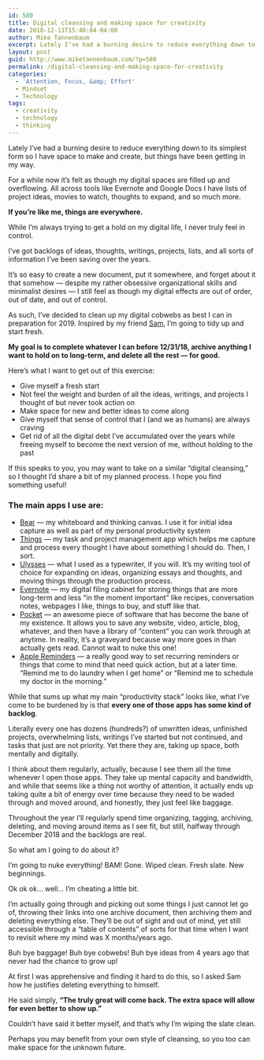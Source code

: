 ```yaml
---
id: 580
title: Digital cleansing and making space for creativity
date: 2018-12-11T15:40:04-04:00
author: Mike Tannenbaum
excerpt: Lately I’ve had a burning desire to reduce everything down to its simplest form so I have space to make and create, but things have been getting in my way.
layout: post
guid: http://www.miketannenbaum.com/?p=580
permalink: /digital-cleansing-and-making-space-for-creativity
categories:
  - 'Attention, Focus, &amp; Effort'
  - Mindset
  - Technology
tags:
  - creativity
  - technology
  - thinking
---
```

Lately I’ve had a burning desire to reduce everything down to its simplest form so I have space to make and create, but things have been getting in my way.

For a while now it’s felt as though my digital spaces are filled up and overflowing. All across tools like Evernote and Google Docs I have lists of project ideas, movies to watch, thoughts to expand, and so much more.

<strong>If you’re like me, things are everywhere.</strong>

While I’m always trying to get a hold on my digital life, I never truly feel in control.

I’ve got backlogs of ideas, thoughts, writings, projects, lists, and all sorts of information I’ve been saving over the years.

It’s so easy to create a new document, put it somewhere, and forget about it that somehow — despite my rather obsessive organizational skills and minimalist desires — I still feel as though my digital effects are out of order, out of date, and out of control.

As such, I’ve decided to clean up my digital cobwebs as best I can in preparation for 2019. Inspired by my friend <a href="https://twitter.com/samspurlin" target="_blank" rel="noopener">Sam</a>, I’m going to tidy up and start fresh.

<strong>My goal is to complete whatever I can before 12/31/18, archive anything I want to hold on to long-term, and delete all the rest — for good.</strong>

Here’s what I want to get out of this exercise:
<ul>
 	<li>Give myself a fresh start</li>
 	<li>Not feel the weight and burden of all the ideas, writings, and projects I thought of but never took action on</li>
 	<li>Make space for new and better ideas to come along</li>
 	<li>Give myself that sense of control that I (and we as humans) are always craving</li>
 	<li>Get rid of all the digital debt I’ve accumulated over the years while freeing myself to become the next version of me, without holding to the past</li>
</ul>
<section id="process">If this speaks to you, you may want to take on a similar “digital cleansing,” so I thought I’d share a bit of my planned process. I hope you find something useful!
<h3>The main apps I use are:</h3>
<ul>
 	<li><a href="https://bear.app" target="_blank" rel="noopener">Bear</a> — my whiteboard and thinking canvas. I use it for initial idea capture as well as part of my personal productivity system</li>
 	<li><a href="http://culturedcode.com/things" target="_blank" rel="noopener">Things</a> — my task and project management app which helps me capture and process every thought I have about something I should do. Then, I sort.</li>
 	<li><a href="http://ulysses.app" target="_blank" rel="noopener">Ulysses</a> — what I used as a typewriter, if you will. It’s my writing tool of choice for expanding on ideas, organizing essays and thoughts, and moving things through the production process.</li>
 	<li><a href="http://evernote.com" target="_blank" rel="noopener">Evernote</a> — my digital filing cabinet for storing things that are more long-term and less “in the moment important” like recipes, conversation notes, webpages I like, things to buy, and stuff like that.</li>
 	<li><a href="http://getpocket.com" target="_blank" rel="noopener">Pocket</a> — an awesome piece of software that has become the bane of my existence. It allows you to save any website, video, article, blog, whatever, and then have a library of “content” you can work through at anytime. In reality, it’s a graveyard because way more goes in than actually gets read. Cannot wait to nuke this one!</li>
 	<li><a href="https://support.apple.com/en-us/HT205890" target="_blank" rel="noopener">Apple Reminders</a> — a really good way to set recurring reminders or things that come to mind that need quick action, but at a later time. “Remind me to do laundry when I get home” or “Remind me to schedule my doctor in the morning.”</li>
</ul>
While that sums up what my main “productivity stack” looks like, what I’ve come to be burdened by is that <strong>every one of those apps has some kind of backlog</strong>.

Literally every one has dozens (hundreds?) of unwritten ideas, unfinished projects, overwhelming lists, writings I’ve started but not continued, and tasks that just are not priority. Yet there they are, taking up space, both mentally and digitally.

I think about them regularly, actually, because I see them all the time whenever I open those apps. They take up mental capacity and bandwidth, and while that seems like a thing not worthy of attention, it actually ends up taking quite a bit of energy over time because they need to be waded through and moved around, and honestly, they just feel like baggage.

Throughout the year I’ll regularly spend time organizing, tagging, archiving, deleting, and moving around items as I see fit, but still, halfway through December 2018 and the backlogs are real.

So what am I going to do about it?

I’m going to nuke everything! BAM! Gone. Wiped clean. Fresh slate. New beginnings.

Ok ok ok… well… I’m cheating a little bit.

I’m actually going through and picking out some things I just cannot let go of, throwing their links into one archive document, then archiving them and deleting everything else. They’ll be out of sight and out of mind, yet still accessible through a “table of contents” of sorts for that time when I want to revisit where my mind was X months/years ago.

Buh bye baggage! Buh bye cobwebs! Buh bye ideas from 4 years ago that never had the chance to grow up!

At first I was apprehensive and finding it hard to do this, so I asked Sam how he justifies deleting everything to himself.

He said simply, <strong>“The truly great will come back. The extra space will allow for even better to show up.”</strong>

Couldn’t have said it better myself, and that’s why I’m wiping the slate clean.

Perhaps you may benefit from your own style of cleansing, so you too can make space for the unknown future.

</section>